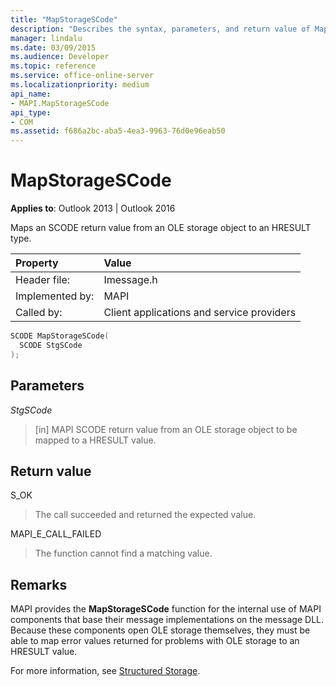 ```yaml
---
title: "MapStorageSCode"
description: "Describes the syntax, parameters, and return value of MapStorageSCode, which maps an SCODE return value from an OLE storage object to an HRESULT type."
manager: lindalu
ms.date: 03/09/2015
ms.audience: Developer
ms.topic: reference
ms.service: office-online-server
ms.localizationpriority: medium
api_name:
- MAPI.MapStorageSCode
api_type:
- COM
ms.assetid: f686a2bc-aba5-4ea3-9963-76d0e96eab50
---
```


# MapStorageSCode

  
  
**Applies to**: Outlook 2013 | Outlook 2016 
  
Maps an SCODE return value from an OLE storage object to an HRESULT type. 
  
|Property |Value |
|:-----|:-----|
|Header file:  <br/> |Imessage.h  <br/> |
|Implemented by:  <br/> |MAPI  <br/> |
|Called by:  <br/> |Client applications and service providers  <br/> |
   
```cpp
SCODE MapStorageSCode(
  SCODE StgSCode
);
```

## Parameters

 _StgSCode_
  
> [in] MAPI SCODE return value from an OLE storage object to be mapped to a HRESULT value.
    
## Return value

S_OK 
  
> The call succeeded and returned the expected value.
    
MAPI_E_CALL_FAILED 
  
> The function cannot find a matching value.
    
## Remarks

MAPI provides the **MapStorageSCode** function for the internal use of MAPI components that base their message implementations on the message DLL. Because these components open OLE storage themselves, they must be able to map error values returned for problems with OLE storage to an HRESULT value. 
  
For more information, see [Structured Storage](structured-storage-in-mapi.md). 
  

